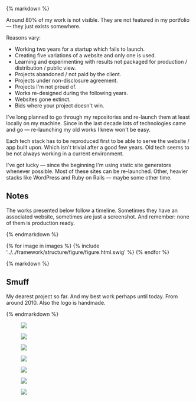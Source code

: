{% markdown %}

Around 80% of my work is not visible. They are not featured in my portfolio &mdash; they just exists somewhere.

Reasons vary:

- Working two years for a startup which fails to launch.
- Creating five variations of a website and only one is used.
- Learning and experimenting with results not packaged for production / distribution / public view.
- Projects abandoned / not paid by the client.
- Projects under non-disclosure agreement.
- Projects I'm not proud of.
- Works re-designed during the following years.
- Websites gone extinct.
- Bids where your project doesn't win.

I've long planned to go through my repositories and re-launch them at least locally on my machine. Since in the last decade lots of technologies came and go &mdash; re-launching my old works I knew won't be easy.

Each tech stack has to be reproduced first to be able to serve the website / app built upon. Which isn't trivial after a good few years. Old tech seems to be not always working in a current environment.

I've got lucky &mdash; since the beginning I'm using static site generators whenever possible. Most of these sites can be re-launched. Other, heavier stacks like WordPress and Ruby on Rails &mdash; maybe some other time.

## Notes

The works presented below follow a timeline. Sometimes they have an associated website, sometimes are just a screenshot. And remember: none of them is production ready.

{% endmarkdown %}

{% for image in images %}
{% include '../../framework/structure/figure/figure.html.swig' %}
{% endfor %}

{% markdown %}

## Smuff

My dearest project so far. And my best work perhaps until today. From around 2010. Also the logo is handmade.

{% endmarkdown %}

<figure class="figure">
<picture class="picture">
	<img class="img" src="../assets/images/smuff-1.png">
</picture>
</figure>

<figure class="figure">
<picture class="picture">
	<img class="img" src="../assets/images/smuff-2.png">
</picture>
</figure>

<figure class="figure">
<picture class="picture">
	<img class="img" src="../assets/images/smuff-3.png">
</picture>
</figure>

<figure class="figure">
<picture class="picture">
	<img class="img" src="../assets/images/smuff-8.png">
</picture>
</figure>

<figure class="figure">
<picture class="picture">
	<img class="img" src="../assets/images/smuff-intro-1.png">
</picture>
</figure>

<figure class="figure">
<picture class="picture">
	<img class="img" src="../assets/images/smuff-intro-2.png">
</picture>
</figure>

<figure class="figure">
<picture class="picture">
	<img class="img" src="../assets/images/smuff-intro-3.png">
</picture>
</figure>
